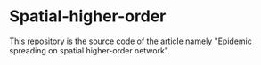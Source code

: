 # Spatial-higher-order
This repository is the source code of the article namely "Epidemic spreading on spatial higher-order network".
